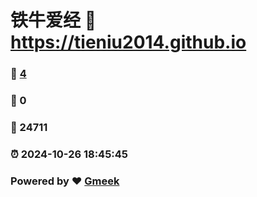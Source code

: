 # 铁牛爱经 :link: https://tieniu2014.github.io 
### :page_facing_up: [4](https://tieniu2014.github.io/tag.html) 
### :speech_balloon: 0 
### :hibiscus: 24711 
### :alarm_clock: 2024-10-26 18:45:45 
### Powered by :heart: [Gmeek](https://github.com/Meekdai/Gmeek)
